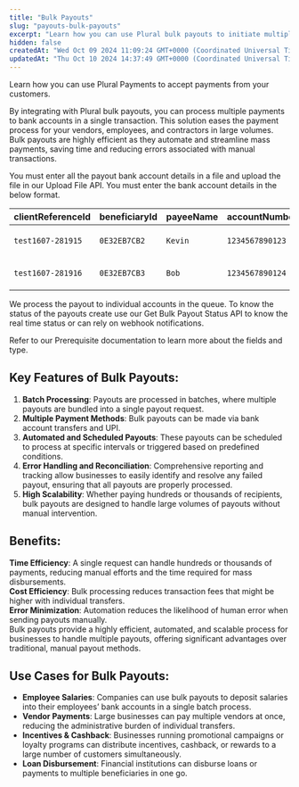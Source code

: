 ```yaml
---
title: "Bulk Payouts"
slug: "payouts-bulk-payouts"
excerpt: "Learn how you can use Plural bulk payouts to initiate multiple payouts."
hidden: false
createdAt: "Wed Oct 09 2024 11:09:24 GMT+0000 (Coordinated Universal Time)"
updatedAt: "Thu Oct 10 2024 14:37:49 GMT+0000 (Coordinated Universal Time)"
---
```

Learn how you can use Plural Payments to accept payments from your customers.

By integrating with Plural bulk payouts, you can process multiple payments to bank accounts in a single transaction. This solution eases the payment process for your vendors, employees, and contractors in large volumes. Bulk payouts are highly efficient as they automate and streamline mass payments, saving time and reducing errors associated with manual transactions.

You must enter all the payout bank account details in a file and upload the file in our Upload File API. You must enter the bank account details in the below format.

| clientReferenceId | beneficiaryId | payeeName | accountNumber   | branchCode     | vpa                     | email               | phone        | amountCurrency | amountValue | mode   | dateTime                          | remarks  | saveBeneficiary | validate |
| :---------------- | :------------ | :-------- | :-------------- | :------------- | :---------------------- | :------------------ | :----------- | :------------- | :---------- | :----- | :-------------------------------- | :------- | :-------------- | :------- |
| `test1607-281915` | `0E32EB7CB2`  | `Kevin`   | `1234567890123` | `ICICI0000139` | `kevin@examplebank.com` | `kevin@example.com` | `9876543210` | `INR`          | `100`       | `IMPS` | Format: `yyyy-MM-dd'T'HH:mm:ss'Z` | `Rent`   | `true`          | `false`  |
| `test1607-281916` | `0E32EB7CB3`  | `Bob`     | `1234567890124` | `ICICI0000140` | `bob@examplebank.com`   | `bob@example.com`   | `9876543211` | `INR`          | `1000`      | `IMPS` | Format: `yyyy-MM-dd'T'HH:mm:ss'Z` | `Salary` | `true`          | `false`  |

We process the payout to individual accounts in the queue. To know the status of the payouts create use our Get Bulk Payout Status API to know the real time status or can rely on webhook notifications.

Refer to our <a style="text-decoration:none" href="https://developer.pluralonline.com/v2.0/reference/prerequisite" target="_blank">Prerequisite</a> documentation to learn more about the fields and type.

## Key Features of Bulk Payouts:

1. **Batch Processing**: Payouts are processed in batches, where multiple payouts are bundled into a single payout request.
2. **Multiple Payment Methods**: Bulk payouts can be made via bank account transfers and UPI.
3. **Automated and Scheduled Payouts**: These payouts can be scheduled to process at specific intervals or triggered based on predefined conditions.
4. **Error Handling and Reconciliation**: Comprehensive reporting and tracking allow businesses to easily identify and resolve any failed payout, ensuring that all payouts are properly processed.
5. **High Scalability**: Whether paying hundreds or thousands of recipients, bulk payouts are designed to handle large volumes of payouts without manual intervention.

## Benefits:

**Time Efficiency**: A single request can handle hundreds or thousands of payments, reducing manual efforts and the time required for mass disbursements.  
**Cost Efficiency**: Bulk processing reduces transaction fees that might be higher with individual transfers.  
**Error Minimization**: Automation reduces the likelihood of human error when sending payouts manually.  
Bulk payouts provide a highly efficient, automated, and scalable process for businesses to handle multiple payouts, offering significant advantages over traditional, manual payout methods.

## Use Cases for Bulk Payouts:

- **Employee Salaries**: Companies can use bulk payouts to deposit salaries into their employees’ bank accounts in a single batch process.
- **Vendor Payments**: Large businesses can pay multiple vendors at once, reducing the administrative burden of individual transfers.
- **Incentives & Cashback**: Businesses running promotional campaigns or loyalty programs can distribute incentives, cashback, or rewards to a large number of customers simultaneously.
- **Loan Disbursement**: Financial institutions can disburse loans or payments to multiple beneficiaries in one go.
